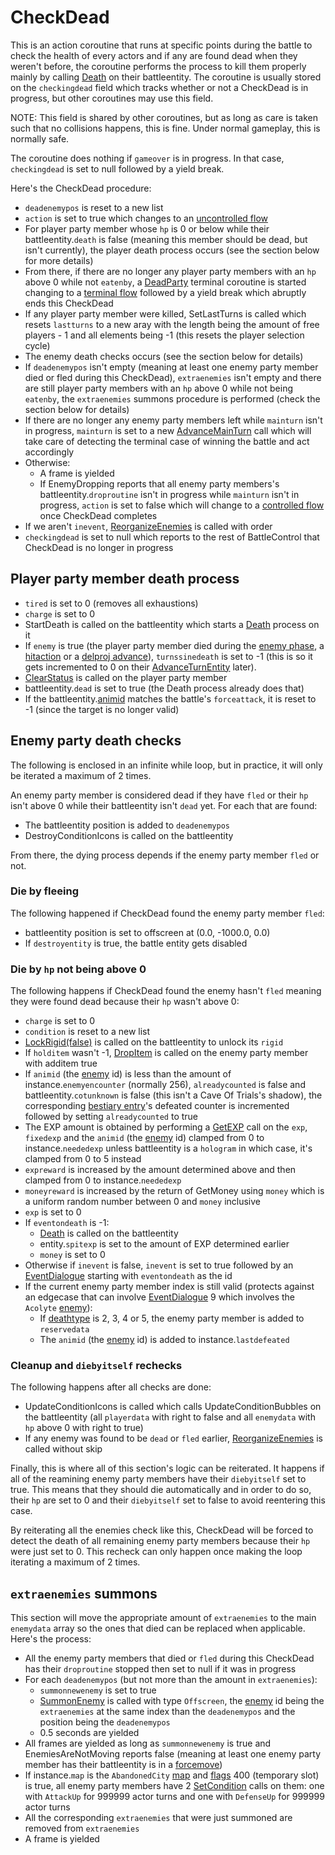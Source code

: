 # CheckDead
This is an action coroutine that runs at specific points during the battle to check the health of every actors and if any are found dead when they weren't before, the coroutine performs the process to kill them properly mainly by calling [Death](../../../Entities/EntityControl/Notable%20methods/Death.md#death) on their battleentity. The coroutine is usually stored on the `checkingdead` field which tracks whether or not a CheckDead is in progress, but other coroutines may use this field.

NOTE: This field is shared by other coroutines, but as long as care is taken such that no collisions happens, this is fine. Under normal gameplay, this is normally safe.

The coroutine does nothing if `gameover` is in progress. In that case, `checkingdead` is set to null followed by a yield break.

Here's the CheckDead procedure:

- `deadenemypos` is reset to a new list
- `action` is set to true which changes to an [uncontrolled flow](../Update.md#uncontrolled-flow)
- For player party member whose `hp` is 0 or below while their battleentity.`death` is false (meaning this member should be dead, but isn't currently), the player death process occurs (see the section below for more details)
- From there, if there are no longer any player party members with an `hp` above 0 while not `eatenby`, a [DeadParty](../Terminal%20coroutines/DeadParty.md) terminal coroutine is started changing to a [terminal flow](../Update.md#terminal-flow) followed by a yield break which abruptly ends this CheckDead
- If any player party member were killed, SetLastTurns is called which resets `lastturns` to a new aray with the length being the amount of free players - 1 and all elements being -1 (this resets the player selection cycle)
- The enemy death checks occurs (see the section below for details)
- If `deadenemypos` isn't empty (meaning at least one enemy party member died or fled during this CheckDead), `extraenemies` isn't empty and there are still player party members with an `hp` above 0 while not being `eatenby`, the `extraenemies` summons procedure is performed (check the section below for details)    
- If there are no longer any enemy party members left while `mainturn` isn't in progress, `mainturn` is set to a new [AdvanceMainTurn](AdvanceMainTurn.md) call which will take care of detecting the terminal case of winning the battle and act accordingly
- Otherwise:
    - A frame is yielded
    - If EnemyDropping reports that all enemy party members's battleentity.`droproutine` isn't in progress while `mainturn` isn't in progress, `action` is set to false which will change to a [controlled flow](../Update.md#controlled-flow) once CheckDead completes
- If we aren't `inevent`, [ReorganizeEnemies](../../Actors%20states/Enemy%20party%20members/ReorganizeEnemies.md) is called with order
- `checkingdead` is set to null which reports to the rest of BattleControl that CheckDead is no longer in progress

## Player party member death process

- `tired` is set to 0 (removes all exhaustions)
- `charge` is set to 0
- StartDeath is called on the battleentity which starts a [Death](../../../Entities/EntityControl/Notable%20methods/Death.md) process on it
- If `enemy` is true (the player party member died during the [enemy phase](../Update.md#enemies-phase), a [hitaction](../../BattleControl.md#hitactions) or a [delproj advance](AdvanceMainTurn.md#delprojs-advance)), `turnssinedeath` is set to -1 (this is so it gets incremented to 0 on their [AdvanceTurnEntity](../AdvanceTurnEntity.md) later).
- [ClearStatus](../../Actors%20states/Conditions%20methods/ClearStatus.md) is called on the player party member
- battleentity.`dead` is set to true (the Death process already does that)
- If the battleentity.[animid](../../../Enums%20and%20IDs/AnimIDs.md) matches the battle's `forceattack`, it is reset to -1 (since the target is no longer valid)

## Enemy party death checks
The following is enclosed in an infinite while loop, but in practice, it will only be iterated a maximum of 2 times.

An enemy party member is considered dead if they have `fled` or their `hp` isn't above 0 while their battleentity isn't `dead` yet. For each that are found:

- The battleentity position is added to `deadenemypos`
- DestroyConditionIcons is called on the battleentity

From there, the dying process depends if the enemy party member `fled` or not.

### Die by fleeing
The following happened if CheckDead found the enemy party member `fled`:

- battleentity position is set to offscreen at (0.0, -1000.0, 0.0)
- If `destroyentity` is true, the battle entity gets disabled

### Die by `hp` not being above 0
The following happens if CheckDead found the enemy hasn't `fled` meaning they were found dead because their `hp` wasn't above 0:

- `charge` is set to 0
- `condition` is reset to a new list
- [LockRigid(false)](../../../Entities/EntityControl/EntityControl%20Methods.md#lockrigid) is called on the battleentity to unlock its `rigid`
- If `holditem` wasn't -1, [DropItem](../../Actors%20states/DropItem.md) is called on the enemy party member with additem true
- If `animid` (the [enemy](../../../Enums%20and%20IDs/Enemies.md) id) is less than the amount of instance.`enemyencounter` (normally 256), `alreadycounted` is false and battleentity.`cotunknown` is false (this isn't a Cave Of Trials's shadow), the corresponding [bestiary entry](../../../Enums%20and%20IDs/librarystuff/Bestiary%20entry.md)'s defeated counter is incremented followed by setting `alreadycounted` to true
- The EXP amount is obtained by performing a [GetEXP](../../../TextAsset%20Data/Enemies%20data.md#exp-logic) call on the `exp`, `fixedexp` and the `animid` (the [enemy](../../../Enums%20and%20IDs/Enemies.md) id) clamped from 0 to instance.`neededexp` unless battleentity is a `hologram` in which case, it's clamped from 0 to 5 instead
- `expreward` is increased by the amount determined above and then clamped from 0 to instance.`neededexp`
- `moneyreward` is increased by the return of GetMoney using `money` which is a uniform random number between 0 and `money` inclusive
- `exp` is set to 0
- If `eventondeath` is -1:
    - [Death](../../../Entities/EntityControl/Notable%20methods/Death.md) is called on the battleentity
    - entity.`spitexp` is set to the amount of EXP determined earlier
    - `money` is set to 0
- Otherwise if `inevent` is false, `inevent` is set to true followed by an [EventDialogue](../EventDialogue.md) starting with `eventondeath` as the id
- If the current enemy party member index is still valid (protects against an edgecase that can involve [EventDialogue](../EventDialogue.md) 9 which involves the `Acolyte` [enemy](../../../Enums%20and%20IDs/Enemies.md)):
    - If [deathtype](../../Actors%20states/Enemy%20features.md#deathtype) is 2, 3, 4 or 5, the enemy party member is added to `reservedata`
    - The `animid` (the [enemy](../../../Enums%20and%20IDs/Enemies.md) id) is added to instance.`lastdefeated`

### Cleanup and `diebyitself` rechecks
The following happens after all checks are done:
        
- UpdateConditionIcons is called which calls UpdateConditionBubbles on the battleentity (all `playerdata` with right to false and all `enemydata` with `hp` above 0 with right to true)
- If any enemy was found to be `dead` or `fled` earlier, [ReorganizeEnemies](../../Actors%20states/Enemy%20party%20members/ReorganizeEnemies.md) is called without skip

Finally, this is where all of this section's logic can be reiterated. It happens if all of the reamining enemy party members have their `diebyitself` set to true. This means that they should die automatically and in order to do so, their `hp` are set to 0 and their `diebyitself` set to false to avoid reentering this case.

By reiterating all the enemies check like this, CheckDead will be forced to detect the death of all remaining enemy party members because their `hp` were just set to 0. This recheck can only happen once making the loop iterating a maximum of 2 times.

## `extraenemies` summons
This section will move the appropriate amount of `extraenemies` to the main `enemydata` array so the ones that died can be replaced when applicable. Here's the process:

- All the enemy party members that died or `fled` during this CheckDead has their `droproutine` stopped then set to null if it was in progress
- For each `deadenemypos` (but not more than the amount in `extraenemies`):
    - `summonnewenemy` is set to true
    - [SummonEnemy](../../Actors%20states/Enemy%20party%20members/SummonEnemy.md) is called with type `Offscreen`, the [enemy](../../../Enums%20and%20IDs/Enemies.md) id being the `extraenemies` at the same index than the `deadenemypos` and the position being the `deadenemypos`
    - 0.5 seconds are yielded
- All frames are yielded as long as `summonnewenemy` is true and EnemiesAreNotMoving reports false (meaning at least one enemy party member has their battleentity is in a [forcemove](../../../Entities/EntityControl/EntityControl%20Methods.md#forcemove))
- If instance.`map` is the `AbandonedCity` [map](../../../Enums%20and%20IDs/Maps.md) and [flags](../../../Flags%20arrays/flags.md) 400 (temporary slot) is true, all enemy party members have 2 [SetCondition](../../Actors%20states/Conditions%20methods/SetCondition.md) calls on them: one with `AttackUp` for 999999 actor turns and one with `DefenseUp` for 999999 actor turns
- All the corresponding `extraenemies` that were just summoned are removed from `extraenemies`
- A frame is yielded

